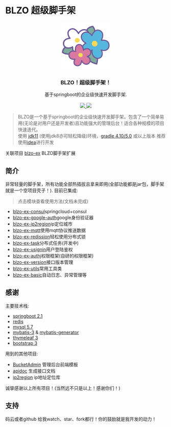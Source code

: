 # BLZO 超级脚手架

<p align="center">
    <img src="../.vuepress/public/img/logo.png" width="150">
    <h3 align="center">BLZO！超级脚手架！</h3>
    <p align="center">
        基于springboot的企业级快速开发脚手架.<br><br>
        <a href="https://github.com/jdkhome/blzo">
            <img src="https://img.shields.io/badge/github-star-green.svg">
        </a>
        <a href="https://gitee.com/jdkhome/blzo">
            <img src="https://img.shields.io/badge/gitee-star-green.svg">
        </a>
    </p>
</p>

> BLZO是一个基于springboot的企业级快速开发脚手架。包含了一个简单易用(无论是对用户还是开发者)且功能强大的管理后台！适合各种规模的项目快速迭代。  
> 使用 [jdk11](http://openjdk.java.net/) (使用jdk8亦可轻松降级)环境，[gradle 4.10/5.0](https://gradle.org/) 或以上版本 推荐使用[idea](https://www.jetbrains.com/idea/)进行开发  

关联项目 [blzo-ex](https://github.com/jdkhome/blzo-ex) BLZO脚手架扩展

## 简介

非常轻量的脚手架，所有功能全部热插拔且拿来即用(全部功能都是jar包，脚手架就是一个空项目壳子！). 
目前已集成:

> 点击模块查看使用方法(文档未完成)
- [blzo-ex-consul](https://github.com/jdkhome/blzo-ex/tree/master/blzo-ex-consul)springcloud+consul
- [blzo-ex-google-auth](https://github.com/jdkhome/blzo-ex/tree/master/blzo-ex-google-auth)google身份验证器
- [blzo-ex-ip2region](https://github.com/jdkhome/blzo-ex/tree/master/blzo-ex-ip2region)ip定位城市
- [blzo-ex-mqtt](https://github.com/jdkhome/blzo-ex/tree/master/blzo-ex-mqtt)使用mqtt协议推送数据
- [blzo-ex-redission](https://github.com/jdkhome/blzo-ex/tree/master/blzo-ex-redission)轻松使用分布式锁
- [blzo-ex-task](https://github.com/jdkhome/blzo-ex/tree/master/blzo-ex-task)分布式任务(开发中)
- [blzo-ex-usignin](https://github.com/jdkhome/blzo-ex/tree/master/blzo-ex-usignin)用户登陆鉴权
- [blzo-ex-authj](https://github.com/jdkhome/blzo-ex/tree/master/blzo-ex-authj)权限框架(自研的权限框架)
- [blzo-ex-version](https://github.com/jdkhome/blzo-ex/tree/master/blzo-ex-version)接口版本管理
- [blzo-ex-utils](https://github.com/jdkhome/blzo-ex/tree/master/blzo-ex-utils)常用工具类
- [blzo-ex-basic](https://github.com/jdkhome/blzo-ex/tree/master/blzo-ex-basic)自动日志、异常管理等


## 感谢

主要技术栈:

- [springboot 2.1](https://github.com/spring-projects/spring-boot)
- [redis](https://github.com/antirez/redis)
- [mysql 5.7](https://github.com/mysql/mysql-server)
- [mybatis-3](https://github.com/mybatis/mybatis-3) & [mybatis-generator](https://github.com/mybatis/generator)
- [thymeleaf 3](https://github.com/thymeleaf/thymeleaf) 
- [bootstrap 3](https://github.com/twbs/bootstrap)

用到的其他项目:

- [BucketAdmin](https://gitee.com/themehub/BucketAdmin) 管理后台前端模板
- [apidoc](https://github.com/apidoc/apidoc) 生成接口文档
- [ip2region](https://gitee.com/lionsoul/ip2region) ip地址定位库

诚挚感谢以上所有项目！(当然远不只是以上！感谢你们！)

## 支持

码云或者github 给我watch、star、fork都行！你的鼓励就是我开发的动力！